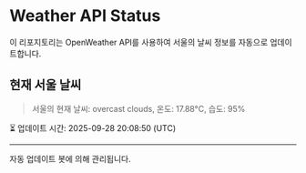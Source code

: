 
# Weather API Status

이 리포지토리는 OpenWeather API를 사용하여 서울의 날씨 정보를 자동으로 업데이트합니다.

## 현재 서울 날씨
> 서울의 현재 날씨: overcast clouds, 온도: 17.88°C, 습도: 95%

⏳ 업데이트 시간: 2025-09-28 20:08:50 (UTC)

---
자동 업데이트 봇에 의해 관리됩니다.

